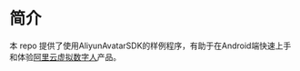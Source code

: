 # 简介
本 repo 提供了使用AliyunAvatarSDK的样例程序，有助于在Android端快速上手和体验[阿里云虚拟数字人](https://www.aliyun.com/product/ai/avatar)产品。